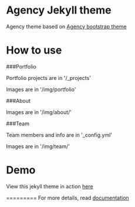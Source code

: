 Agency Jekyll theme
====================

Agency theme based on [Agency bootstrap theme ](https://startbootstrap.com/template-overviews/agency/)

# How to use

###Portfolio

Portfolio projects are in '/_projects'

Images are in '/img/portfolio'

###About

Images are in '/img/about/'

###Team

Team members and info are in '_config.yml'

Images are in '/img/team/'


# Demo

View this jekyll theme in action [here](https://y7kim.github.io/agency-jekyll-theme)

=========
For more details, read [documentation](http://jekyllrb.com/)
